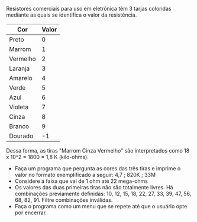 Resistores comerciais para uso em eletrônica têm 3 tarjas coloridas mediante as quais se identifica o valor da resistência.

| Cor | Valor |
|-----|-------|
| Preto | 0 |
| Marrom | 1 |
| Vermelho | 2 |
| Laranja | 3 |
| Amarelo | 4 |
| Verde | 5 |
| Azul | 6 |
| Violeta | 7 |
| Cinza | 8 |
| Branco | 9 |
| Dourado | -1 |

Dessa forma, as tiras "Marrom Cinza Vermelho" são interpretados como 18 x 10^2 = 1800 = 1,8 K (kilo-ohms).

- Faça um programa que pergunta as cores das três tiras e imprime o valor no formato exemplificado a seguir: 4,7 ;  820K ; 33M
- Considere a faixa que vai de 1 ohm até 22 mega-ohms
- Os valores das duas primeiras tiras não são totalmente livres. Há combinações previamente definidas: 10, 12, 15, 18, 22, 27, 33, 39, 47, 56, 68, 82, 91.
Filtre combinações inválidas.
- Faça o programa como um menu que se repete até que o usuário opte por encerrar.